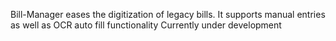 Bill-Manager eases the digitization of legacy bills.
It supports manual entries as well as OCR auto fill functionality
Currently under development 